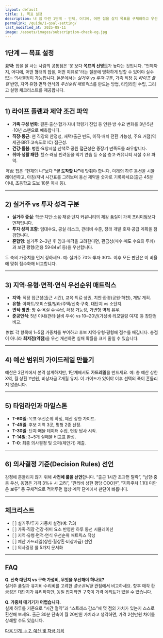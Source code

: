 ```yaml
---
layout: default
title: 1. 목표 설정
description: 내 집 마련 1단계 - 언제, 어디에, 어떤 집을 살지 목표를 구체화하고 우선순위를 정하는 방법. 실거주 vs 투자, 라이프플랜, 예산 범위, 체크리스트까지.
permalink: /guide/1-goal-setting/
last_modified_at: 2025-08-11
image: /assets/images/subscription-check-og.jpg
---
```


<section class="guide-detail">

<h1>1단계 — 목표 설정</h1>

<p><strong>요약:</strong> 집을 잘 사는 사람의 공통점은 ‘운’보다 <strong>목표의 선명도</strong>가 높다는 것입니다. “언제까지, 어디에, 어떤 형태의 집을, 어떤 이유로”라는 질문에 명확하게 답할 수 있어야 실수 없는 의사결정이 가능합니다. 본문에서는 <em>실거주 vs 투자</em> 구분, 가족·직장 등 <em>라이프 플랜</em> 반영, 지역·유형·면적·연식의 <em>우선순위 매트릭스</em>를 만드는 방법, 타임라인 수립, 그리고 실행 체크리스트를 제공합니다.</p>

<hr>

<h2>1) 라이프 플랜과 제약 조건 파악</h2>
<ul>
  <li><strong>가족 구성 변화</strong>: 결혼·출산·합가·자녀 학령기 진입 등 인원·방 수요 변화를 3년·5년·10년 스팬으로 예측합니다.</li>
  <li><strong>직장·통근</strong>: 현 직장의 안정성, 재택/출근 빈도, 이직·배치 전환 가능성, 주요 거점(역세권·BRT·고속도로 IC) 접근성.</li>
  <li><strong>건강·돌봄</strong>: 병원·요양시설·산책로·공원 접근성은 중장기 만족도를 좌우합니다.</li>
  <li><strong>취미·생활 패턴</strong>: 헬스·러닝·반려동물·악기 연습 등 소음·층고·커뮤니티 시설 수요 파악.</li>
</ul>

<p><em>핵심:</em> 집은 “현재의 나”보다 <strong>“곧 도착할 나”</strong>에 맞춰야 합니다. 미래의 하루 동선을 시뮬레이션하고, 아침/저녁 시간표를 그려보며 동선 제약을 숫자로 기록하세요(출근 45분 이내, 초등학교 도보 10분 이내 등).</p>

<hr>

<h2>2) 실거주 vs 투자 성격 구분</h2>
<ul>
  <li><strong>실거주 중심</strong>: 학군·치안·소음·채광·단지 커뮤니티의 체감 품질이 가격 프리미엄보다 먼저입니다.</li>
  <li><strong>투자 성격 포함</strong>: 임대수요, 공실 리스크, 관리비 수준, 장래 개발 호재·공급 계획을 점검합니다.</li>
  <li><strong>혼합형</strong>: 실거주 2~3년 후 임대·매각을 고려한다면, 환금성(매수·매도 수요의 두께)과 보편 평형(전용 59·84㎡ 등)을 우선합니다.</li>
</ul>

<p>두 축의 가중치를 먼저 정하세요. 예: 실거주 70%·투자 30%. 이후 모든 판단은 이 비율에 맞춰 점수화해 비교합니다.</p>

<hr>

<h2>3) 지역·유형·면적·연식 우선순위 매트릭스</h2>
<ul>
  <li><strong>지역</strong>: 직장 접근성(출근 시간), 교육·의료·상권, 치안·환경(공원·하천), 개발 계획.</li>
  <li><strong>유형</strong>: 아파트/오피스텔/빌라/주택/신축·구축, 대단지 vs 소단지.</li>
  <li><strong>면적·평면</strong>: 방 수·욕실 수·수납, 확장 가능성, 가변형 벽체 유무.</li>
  <li><strong>준공연식</strong>: 5년 이내(관리·설비 우수) vs 10~20년(가성비·리모델링 여지) 등 장단점 비교.</li>
</ul>

<p><em>방법:</em> 각 항목에 1~5점 가중치를 부여하고 후보 지역·유형·평형에 점수를 매깁니다. 총점이 아니라 <strong>최저점(약점)</strong>을 우선 개선하면 실패 확률을 크게 줄일 수 있습니다.</p>

<hr>

<h2>4) 예산 범위의 가이드레일 만들기</h2>
<p>예산은 2단계에서 본격 설계하지만, 1단계에서도 <strong>가드레일</strong>을 만드세요. 예: 총 예산 상한 X억, 월 상환 Y만원, 비상자금 Z개월 유지. 이 가이드가 있어야 이후 선택의 폭이 흔들리지 않습니다.</p>

<hr>

<h2>5) 타임라인과 마일스톤</h2>
<ul>
  <li><strong>T-60일</strong>: 목표·우선순위 확정, 예산 상한 가이드.</li>
  <li><strong>T-45일</strong>: 후보 지역 3곳, 평형 2종 선정.</li>
  <li><strong>T-30일</strong>: 단지·매물 데이터 수집, 현장 답사 시작.</li>
  <li><strong>T-14일</strong>: 3~5개 실매물 비교표 완성.</li>
  <li><strong>T-0</strong>: 최종 의사결정 및 오퍼(제안가) 제출.</li>
</ul>

<hr>

<h2>6) 의사결정 기준(Decision Rules) 선언</h2>
<p>감정에 흔들리지 않기 위해 <strong>사전에 룰을 선언</strong>합니다. “출근 1시간 초과면 탈락”, “남향·중층 우선, 동향은 가격 3%↓ 시 고려”, “관리비 상한 평당 OOO원”, “지하주차 1.1대 미만은 보류” 등 구체적으로 적어두면 협상·계약 단계에서 판단이 빠릅니다.</p>

<hr>

<h2>체크리스트</h2>
<ul>
  <li>[ ] 실거주/투자 가중치 설정(예: 7:3)</li>
  <li>[ ] 가족·직장·건강·취미 요소 반영한 하루 동선 시뮬레이션</li>
  <li>[ ] 지역·유형·면적·연식 우선순위 매트릭스 작성</li>
  <li>[ ] 예산 가드레일(상한·월상환·비상자금) 선언</li>
  <li>[ ] 의사결정 룰 5가지 문서화</li>
</ul>

<hr>

<h2>FAQ</h2>
<p><strong>Q. 신축 대단지 vs 구축 가성비, 무엇을 우선해야 하나요?</strong><br>실거주 품질과 유지비·수리비를 고려한 <em>총소유비용</em> 관점에서 비교하세요. 향후 매각 환금성은 대단지가 유리하지만, 동일 입지라면 구축이 가격 메리트가 있을 수 있습니다.</p>
<p><strong>Q. 가중치 매기기가 어렵습니다.</strong><br>실제 하루를 기준으로 “시간 절약”과 “스트레스 감소”에 몇 점의 가치가 있는지 스스로 환산해 보세요. 출근 30분 단축이 월 20만원 가치라고 생각하면, 가격 2천만원 차이를 상쇄할 수도 있습니다.</p>

<p>
<a class="btn primary" href="{{ '/guide/2-budget-plan/' | relative_url }}">다음 단계 → 2. 예산 및 자금 계획</a>
</p>

</section>
